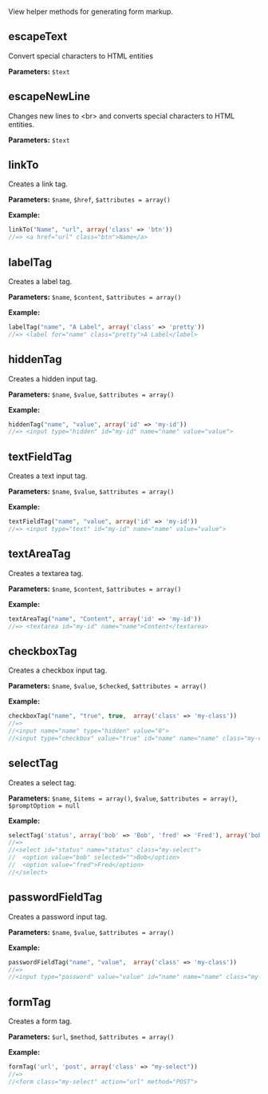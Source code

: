 View helper methods for generating form markup.


## escapeText
Convert special characters to HTML entities

**Parameters:** `$text`

## escapeNewLine
Changes new lines to &lt;br&gt; and converts special characters to HTML entities.

**Parameters:** `$text`

## linkTo
Creates a link tag.

**Parameters:** `$name`, `$href`, `$attributes = array()`

**Example:**
```php
linkTo("Name", "url", array('class' => 'btn')) 
//=> <a href="url" class="btn">Name</a>
```

## labelTag
Creates a label tag.

**Parameters:** `$name`, `$content`, `$attributes = array()`

**Example:**
```php
labelTag("name", "A Label", array('class' => 'pretty')) 
//=> <label for="name" class="pretty">A Label</label>
```

## hiddenTag
Creates a hidden input tag.

**Parameters:** `$name`, `$value`, `$attributes = array()`

**Example:**
```php
hiddenTag("name", "value", array('id' => 'my-id')) 
//=> <input type="hidden" id="my-id" name="name" value="value">
```

## textFieldTag
Creates a text input tag.

**Parameters:** `$name`, `$value`, `$attributes = array()`

**Example:**
```php
textFieldTag("name", "value", array('id' => 'my-id')) 
//=> <input type="text" id="my-id" name="name" value="value">
```

## textAreaTag
Creates a textarea tag.

**Parameters:** `$name`, `$content`, `$attributes = array()`

**Example:**
```php
textAreaTag("name", "Content", array('id' => 'my-id')) 
//=> <textarea id="my-id" name="name">Content</textarea>
```

## checkboxTag
Creates a checkbox input tag.

**Parameters:** `$name`, `$value`, `$checked`, `$attributes = array()`

**Example:**
```php
checkboxTag("name", "true", true,  array('class' => 'my-class')) 
//=>
//<input name="name" type="hidden" value="0">
//<input type="checkbox" value="true" id="name" name="name" class="my-class" checked="">

```

## selectTag
Creates a select tag.

**Parameters:** `$name`, `$items = array()`, `$value`, `$attributes = array()`, `$promptOption = null`

**Example:**
```php
selectTag('status', array('bob' => 'Bob', 'fred' => 'Fred'), array('bob'), array('class' => "my-select"))
//=>
//<select id="status" name="status" class="my-select">
//  <option value="bob" selected="">Bob</option>
//  <option value="fred">Fred</option>
//</select>

```

## passwordFieldTag
Creates a password input tag.

**Parameters:** `$name`, `$value`, `$attributes = array()`

**Example:**
```php
passwordFieldTag("name", "value",  array('class' => 'my-class')) 
//=>
//<input type="password" value="value" id="name" name="name" class="my-class" />

```


## formTag
Creates a form tag.

**Parameters:** `$url`, `$method`, `$attributes = array()`

**Example:**
```php
formTag('url', 'post', array('class' => "my-select"))
//=>
//<form class="my-select" action="url" method="POST">

```